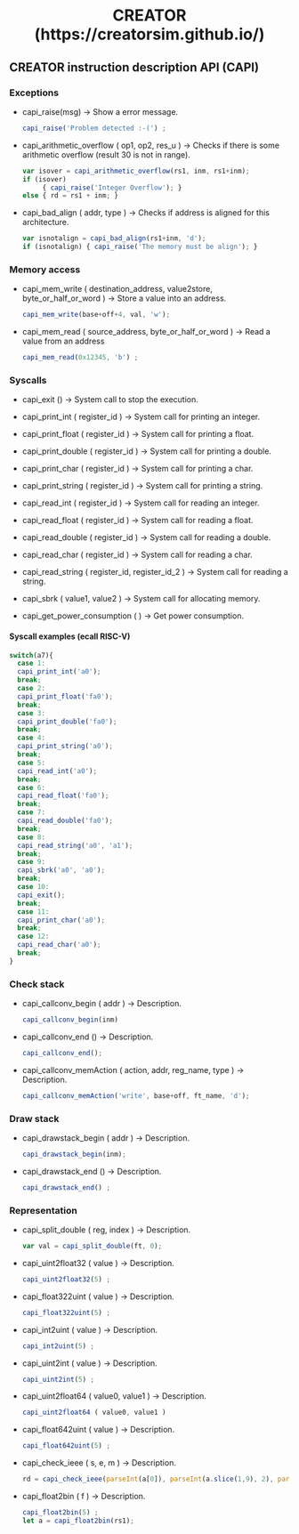 <html>
 <h1 align="center">CREATOR (https://creatorsim.github.io/)</h1>
</html>


## CREATOR instruction description API (CAPI)


### Exceptions

* capi_raise(msg) &rarr; Show a error message.
  ```javascript
  capi_raise('Problem detected :-(') ;
  ```

* capi_arithmetic_overflow ( op1, op2, res_u ) &rarr; Checks if there is some arithmetic overflow (result 30 is not in range).
  ```javascript
  var isover = capi_arithmetic_overflow(rs1, inm, rs1+inm);
  if (isover)
       { capi_raise('Integer Overflow'); }
  else { rd = rs1 + inm; }
  ```

* capi_bad_align ( addr, type ) &rarr; Checks if address is aligned for this architecture.
  ```javascript
  var isnotalign = capi_bad_align(rs1+inm, 'd');
  if (isnotalign) { capi_raise('The memory must be align'); }
  ```


### Memory access

* capi_mem_write ( destination_address, value2store, byte_or_half_or_word ) &rarr; Store a value into an address.
  ```javascript
  capi_mem_write(base+off+4, val, 'w');
  ```

* capi_mem_read ( source_address, byte_or_half_or_word ) &rarr; Read a value from an address
  ```javascript
  capi_mem_read(0x12345, 'b') ;
  ```


### Syscalls

* capi_exit () &rarr; System call to stop the execution.

* capi_print_int ( register_id ) &rarr; System call for printing an integer.

* capi_print_float ( register_id ) &rarr; System call for printing a float.

* capi_print_double ( register_id ) &rarr; System call for printing a double.

* capi_print_char ( register_id ) &rarr; System call for printing a char.

* capi_print_string ( register_id ) &rarr; System call for printing a string.

* capi_read_int ( register_id ) &rarr;  System call for reading an integer.

* capi_read_float ( register_id ) &rarr; System call for reading a float.

* capi_read_double ( register_id ) &rarr; System call for reading a double.

* capi_read_char ( register_id ) &rarr; System call for reading a char.

* capi_read_string ( register_id, register_id_2 ) &rarr; System call for reading a string.

* capi_sbrk ( value1, value2 ) &rarr; System call for allocating memory.

* capi_get_power_consumption ( ) &rarr; Get power consumption.
  
#### Syscall examples (ecall RISC-V)  
  
  ```javascript
  switch(a7){
    case 1:
    capi_print_int('a0');
    break;
    case 2:
    capi_print_float('fa0');
    break;
    case 3:
    capi_print_double('fa0');
    break;
    case 4:
    capi_print_string('a0');
    break;
    case 5:
    capi_read_int('a0');
    break;
    case 6:
    capi_read_float('fa0');
    break;
    case 7:
    capi_read_double('fa0');
    break;
    case 8:
    capi_read_string('a0', 'a1');
    break;
    case 9:
    capi_sbrk('a0', 'a0');
    break;
    case 10:
    capi_exit();
    break;
    case 11:
    capi_print_char('a0');
    break;
    case 12:
    capi_read_char('a0');
    break;
  }
  ```


### Check stack

* capi_callconv_begin ( addr ) &rarr; Description.
  ```javascript
  capi_callconv_begin(inm)
  ```

* capi_callconv_end () &rarr; Description.
  ```javascript
  capi_callconv_end();
  ```

* capi_callconv_memAction ( action, addr, reg_name, type ) &rarr; Description.
  ```javascript
  capi_callconv_memAction('write', base+off, ft_name, 'd');
  ```


### Draw stack

* capi_drawstack_begin ( addr ) &rarr; Description.
  ```javascript
  capi_drawstack_begin(inm);
  ```

* capi_drawstack_end () &rarr; Description.
  ```javascript
  capi_drawstack_end() ;
  ```


### Representation

* capi_split_double ( reg, index ) &rarr; Description.
  ```javascript
  var val = capi_split_double(ft, 0);
  ```

* capi_uint2float32 ( value ) &rarr; Description.
  ```javascript
  capi_uint2float32(5) ;
  ```

* capi_float322uint ( value ) &rarr; Description.
  ```javascript
  capi_float322uint(5) ;
  ```

* capi_int2uint ( value ) &rarr; Description.
  ```javascript
  capi_int2uint(5) ;
  ```

* capi_uint2int ( value ) &rarr; Description.
  ```javascript
  capi_uint2int(5) ;
  ```

* capi_uint2float64 ( value0, value1 ) &rarr; Description.
  ```javascript
  capi_uint2float64 ( value0, value1 )
  ```

* capi_float642uint ( value ) &rarr; Description.
  ```javascript
  capi_float642uint(5) ;
  ```

* capi_check_ieee ( s, e, m ) &rarr; Description.
  ```javascript
  rd = capi_check_ieee(parseInt(a[0]), parseInt(a.slice(1,9), 2), parseInt(a.slice(10), 2));
  ```

* capi_float2bin ( f ) &rarr; Description.
  ```javascript
  capi_float2bin(5) ;
  let a = capi_float2bin(rs1);
  ```

